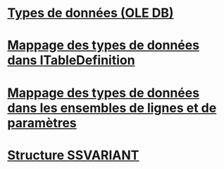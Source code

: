 # [Types de données (OLE DB)](data-types-ole-db.md)
# [Mappage des types de données dans ITableDefinition](data-type-mapping-in-itabledefinition.md)
# [Mappage des types de données dans les ensembles de lignes et de paramètres](data-type-mapping-in-rowsets-and-parameters.md)
# [Structure SSVARIANT](ssvariant-structure.md)
